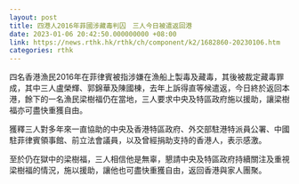 ```yaml
---
layout: post
title: 四港人2016年菲國涉藏毒判囚　三人今日被遣返回港
date: 2023-01-06 20:42:50.000000000 +08:00
link: https://news.rthk.hk/rthk/ch/component/k2/1682860-20230106.htm
categories: rthk
---
```


四名香港漁民2016年在菲律賓被指涉嫌在漁船上製毒及藏毒，其後被裁定藏毒罪成，其中三人盧榮輝、郭錦華及陳國棟，去年上訴得直等候遣返，今日終於返回本港，餘下的一名漁民梁樹福仍在當地，三人要求中央及特區政府施以援助，讓梁樹福亦可盡快重獲自由。

獲釋三人對多年來一直協助的中央及香港特區政府、外交部駐港特派員公署、中國駐菲律賓領事館、前立法會議員，以及曾經捐助支持的香港人，表示感激。

至於仍在獄中的梁樹福，三人相信他是無辜，懇請中央及特區政府持續關注及重視梁樹福的情況，施以援助，讓他也可盡快重獲自由，返回香港與家人團聚。
